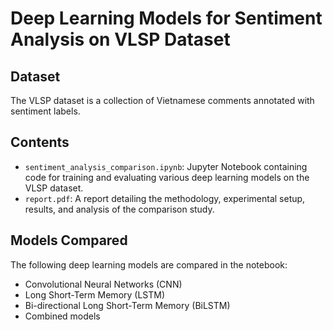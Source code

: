 # Deep Learning Models for Sentiment Analysis on VLSP Dataset
## Dataset
The VLSP dataset is a collection of Vietnamese comments annotated with sentiment labels.

## Contents
- `sentiment_analysis_comparison.ipynb`: Jupyter Notebook containing code for training and evaluating various deep learning models on the VLSP dataset.
- `report.pdf`: A report detailing the methodology, experimental setup, results, and analysis of the comparison study.

## Models Compared
The following deep learning models are compared in the notebook:
- Convolutional Neural Networks (CNN)
- Long Short-Term Memory (LSTM)
- Bi-directional Long Short-Term Memory (BiLSTM)
- Combined models
